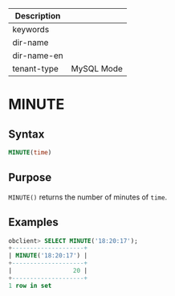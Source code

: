 | Description   |                 |
|---------------|-----------------|
| keywords      |                 |
| dir-name      |                 |
| dir-name-en   |                 |
| tenant-type   | MySQL Mode      |

# MINUTE

## Syntax

```sql
MINUTE(time)
```

## Purpose

`MINUTE()` returns the number of minutes of `time`.

## Examples

```sql
obclient> SELECT MINUTE('18:20:17');
+--------------------+
| MINUTE('18:20:17') |
+--------------------+
|                 20 |
+--------------------+
1 row in set
```
